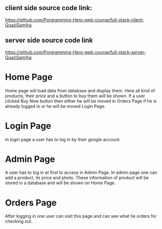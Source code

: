 ## client side source code link: 
https://github.com/Porgramming-Hero-web-course/full-stack-client-QuaziSamiha

## server side source code link 
https://github.com/Porgramming-Hero-web-course/full-stack-server-QuaziSamiha

# Home Page
Home page will load data from database and display them. Here all kind of products, their price and a button to buy them will be shown. If a user clicked Buy Now button then either he will be moved  in Orders Page if he is already logged in or he will be moved Login Page.

# Login Page
In login page a user has to log in by their google account.

# Admin Page
A user has to log in at first to access in Admin Page. In admin page one can add a product, its price and photo. These information of product will be stored in a database and will be shown on Home Page.

# Orders Page
After logging in one user can visit this page and can see what he orders for checking out.